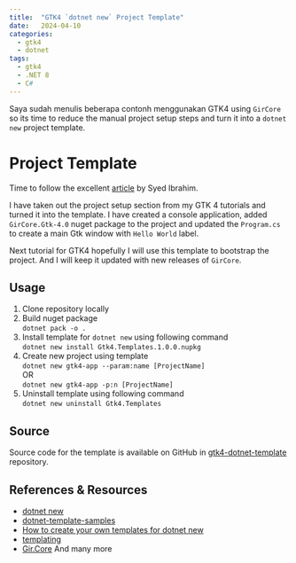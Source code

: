 ```yaml
---
title:  "GTK4 `dotnet new` Project Template"
date:   2024-04-10
categories:
  - gtk4
  - dotnet
tags:
  - gtk4
  - .NET 8
  - C#
---
```

Saya sudah menulis beberapa contonh menggunakan GTK4 using `GirCore` so its time to reduce the manual project setup steps and turn it into a `dotnet new` project template.  

# Project Template
Time to follow the excellent [article](https://devblogs.microsoft.com/dotnet/how-to-create-your-own-templates-for-dotnet-new/) by Syed Ibrahim.

I have taken out the project setup section from my GTK 4 tutorials and turned it into the template. I have created a console application, added `GirCore.Gtk-4.0` nuget package to the project and updated the `Program.cs` to create a main Gtk window with `Hello World` label.  

Next tutorial for GTK4 hopefully I will use this template to bootstrap the project. And I will keep it updated with new releases of `GirCore`.  

## Usage
1. Clone repository locally  
2. Build nuget package  
`dotnet pack -o .`  
3. Install template for `dotnet new` using following command  
`dotnet new install Gtk4.Templates.1.0.0.nupkg`  
4. Create new project using template  
`dotnet new gtk4-app --param:name [ProjectName]`  
OR  
`dotnet new gtk4-app -p:n [ProjectName]`  
5. Uninstall template using following command  
`dotnet new uninstall Gtk4.Templates`  

## Source
Source code for the template is available on GitHub in [gtk4-dotnet-template](https://github.com/kashif-code-samples/gtk4-dotnet-template) repository.  

## References & Resources
* [dotnet new](https://docs.microsoft.com/en-us/dotnet/core/tools/dotnet-new)  
* [dotnet-template-samples](https://github.com/dotnet/dotnet-template-samples)  
* [How to create your own templates for dotnet new](https://devblogs.microsoft.com/dotnet/how-to-create-your-own-templates-for-dotnet-new/)  
* [templating](https://github.com/dotnet/templating)  
* [Gir.Core](https://github.com/gircore/gir.core)
And many more

